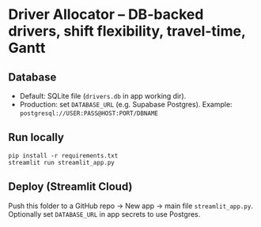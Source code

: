 
# Driver Allocator – DB-backed drivers, shift flexibility, travel-time, Gantt

## Database
- Default: SQLite file (`drivers.db` in app working dir).
- Production: set `DATABASE_URL` (e.g. Supabase Postgres). Example:
  `postgresql://USER:PASS@HOST:PORT/DBNAME`

## Run locally
```
pip install -r requirements.txt
streamlit run streamlit_app.py
```

## Deploy (Streamlit Cloud)
Push this folder to a GitHub repo → New app → main file `streamlit_app.py`.
Optionally set `DATABASE_URL` in app secrets to use Postgres.
